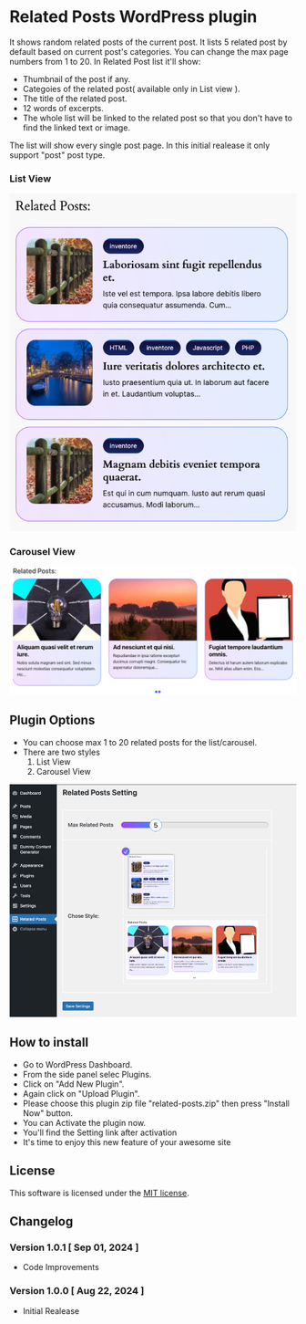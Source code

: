 # Related Posts WordPress plugin

It shows random related posts of the current post. It lists 5 related post by default based on current post's categories. You can change the max page numbers from 1 to 20.
In Related Post list it'll show:

-   Thumbnail of the post if any.
-   Categoies of the related post( available only in List view ).
-   The title of the related post.
-   12 words of excerpts.
-   The whole list will be linked to the related post so that you don't have to find the linked text or image.

The list will show every single post page. In this initial realease it only support "post" post type.

### List View

![Preview Image](assets/images/related-post-preview-1.png)

### Carousel View

![Preview Image](assets/images/related-post-carousel-preview.png)

## Plugin Options

-   You can choose max 1 to 20 related posts for the list/carousel.
-   There are two styles
    1.  List View
    2.  Carousel View

![Preview Image](assets/images/settings-page.png)

## How to install

-   Go to WordPress Dashboard.
-   From the side panel selec Plugins.
-   Click on "Add New Plugin".
-   Again click on "Upload Plugin".
-   Please choose this plugin zip file "related-posts.zip" then press "Install Now" button.
-   You can Activate the plugin now.
-   You'll find the Setting link after activation
-   It's time to enjoy this new feature of your awesome site

## License

This software is licensed under the [MIT license](http://opensource.org/licenses/mit-license).

## Changelog

### Version 1.0.1 [ Sep 01, 2024 ]

-   Code Improvements

### Version 1.0.0 [ Aug 22, 2024 ]

-   Initial Realease
